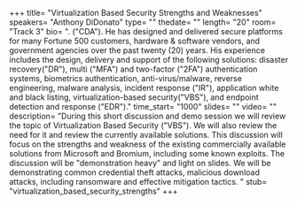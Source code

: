 +++
title= "Virtualization Based Security Strengths and Weaknesses"
speakers= "Anthony DiDonato"
type= ""
thedate= ""
length= "20"
room= "Track 3"
bio= ". (&quot;CDA&quot;). He has designed and delivered secure platforms for many Fortune 500 customers, hardware &amp; software vendors, and government agencies over the past twenty (20) years. His experience includes the design, delivery and support of the following solutions: disaster recovery(&quot;DR&quot;), multi (&quot;MFA&quot;) and two-factor (&quot;2FA&quot;) authentication systems, biometrics authentication, anti-virus/malware, reverse engineering, malware analysis, incident response (&quot;IR&quot;), application white and black listing, virtualization-based security(&quot;VBS&quot;), and endpoint detection and response (&quot;EDR&quot;)."
time_start= "1000"
slides= ""
video= ""
description= "During this short discussion and demo session we will review the topic of Virtualization Based Security (&quot;VBS&quot;). We will also review the need for it and review the currently available solutions. This discussion will focus on the strengths and weakness of the existing commercially available solutions from Microsoft and Bromium, including some known exploits. The discussion will be &quot;demonstration heavy&quot; and light on slides. We will be demonstrating common credential theft attacks, malicious download attacks, including ransomware and effective mitigation tactics. "
stub= "virtualization_based_security_strengths"
+++